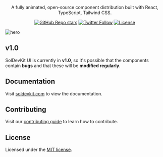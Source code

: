 <div align="center">
  <h1 style="position: absolute; width: 1px; height: 1px; padding: 0; margin: -1px; overflow: hidden; clip: rect(0, 0, 0, 0); white-space: nowrap; border-width: 0">SolDevKit UI</h1>
  <p align="center">
    A fully animated, open-source component distribution built with React, TypeScript, Tailwind CSS.
</p>

<a href="https://github.com/soldevkit-ui/soldevkit-ui/stargazers"><img alt="GitHub Repo stars" src="https://img.shields.io/github/stars/soldevkit-ui/soldevkit-ui?style=for-the-badge"></a>
<a href="https://twitter.com/soldevkit_ui"><img alt="Twitter Follow" src="https://img.shields.io/twitter/follow/soldevkit_ui?style=for-the-badge&logo=x"></a>
<a href="https://github.com/satyawaniaman/soldevkit-UI/LICENSE.md"><img alt="License" src="https://img.shields.io/badge/License-MIT-yellow.svg?style=for-the-badge"></a>

</div>

![hero](https://www.soldevkit.com/_next/image?url=%2Fhero-img.png&w=3840&q=75)

## v1.0

SolDevKit UI is currently in **v1.0**, so it's possible that the components contain **bugs** and that these will be **modified regularly**.

## Documentation

Visit [soldevkit.com](https://soldevkit.com/docs) to view the documentation.

## Contributing

Visit our [contributing guide](https://github.com/satyawaniaman/soldevkit-UI/CONTRIBUTING.md) to learn how to contribute.

## License

Licensed under the [MIT license](https://github.com/satyawaniaman/soldevkit-UI/main/LICENSE.md).
